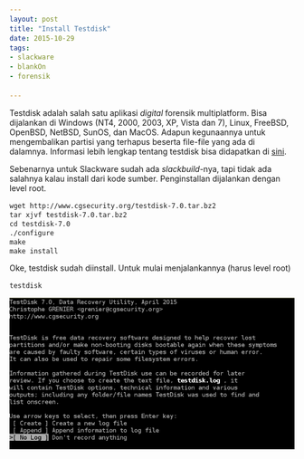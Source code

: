 ```yaml
---
layout: post
title: "Install Testdisk"
date: 2015-10-29
tags:
- slackware
- blankOn
- forensik

---
```

Testdisk adalah salah satu aplikasi _digital_ forensik multiplatform. Bisa dijalankan di Windows (NT4, 2000, 2003, XP, Vista dan 7), Linux, FreeBSD, OpenBSD, NetBSD, SunOS, dan MacOS. Adapun kegunaannya untuk mengembalikan partisi yang terhapus beserta file-file yang ada di dalamnya. Informasi lebih lengkap tentang testdisk bisa didapatkan di [sini](http://www.cgsecurity.org/).

Sebenarnya untuk Slackware sudah ada _slackbuild_-nya, tapi tidak ada salahnya kalau install dari kode sumber. Penginstallan dijalankan dengan level root.
```
wget http://www.cgsecurity.org/testdisk-7.0.tar.bz2
tar xjvf testdisk-7.0.tar.bz2
cd testdisk-7.0 
./configure
make
make install
```
Oke, testdisk sudah diinstall. Untuk mulai menjalankannya (harus level root)
```
testdisk
```
![](/gambar/testdisk01.png)
